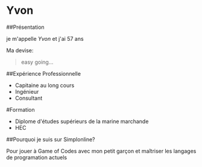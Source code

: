 # Yvon


##Présentation

je m'appelle _Yvon_ et j'ai 57 ans

Ma devise: 

> easy going...

##Expérience Professionnelle

* Capitaine au long cours
* Ingénieur
* Consultant

#Formation

* Diplome d'études supérieurs de la marine marchande
* HEC

##Pourquoi je suis sur Simplonline?

Pour jouer à Game of Codes avec mon petit garçon 
et maîtriser les langages de programation actuels

